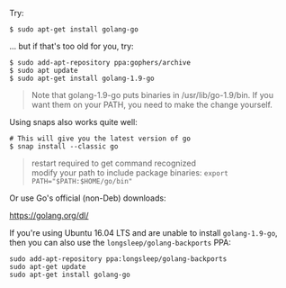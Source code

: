 Try:

```
$ sudo apt-get install golang-go
```

... but if that's too old for you, try:

```
$ sudo add-apt-repository ppa:gophers/archive
$ sudo apt update
$ sudo apt-get install golang-1.9-go
```

> Note that golang-1.9-go puts binaries in /usr/lib/go-1.9/bin. If you want them on your PATH, you need to make the change yourself.

Using snaps also works quite well:

```
# This will give you the latest version of go
$ snap install --classic go
```
> restart required to get command recognized  
> modify your path to include package binaries: `export PATH="$PATH:$HOME/go/bin"` 

Or use Go's official (non-Deb) downloads:

https://golang.org/dl/

If you're using Ubuntu 16.04 LTS and are unable to install `golang-1.9-go`, then you can also use the `longsleep/golang-backports` PPA:

```
sudo add-apt-repository ppa:longsleep/golang-backports
sudo apt-get update
sudo apt-get install golang-go
```

